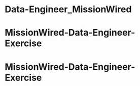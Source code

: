 # Data-Engineer_MissionWired
# MissionWired-Data-Engineer-Exercise
# MissionWired-Data-Engineer-Exercise
